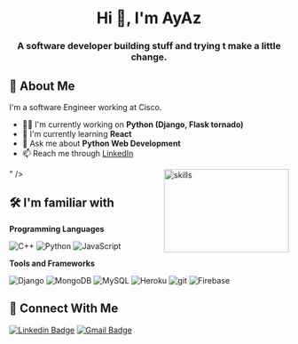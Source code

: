 <h1 align="center">Hi 👋, I'm AyAz</h1>

<h3 align="center">A software developer building stuff and trying t make a little change.</h3>

## 🚀 About Me
I'm a software Engineer working at Cisco.
- 👩‍💻 I'm currently working on **Python (Django, Flask tornado)**
- 🧠 I'm currently learning **React**
- 💬 Ask me about **Python Web Development**
- 📫 Reach me through [LinkedIn](https:///)


<img width="225" alt="skills" src="https://github.com/Ayaz-Ahmad1/Ayaz-Ahmad1/assets/86517672/4bc140dd-fa8f-4d72-8bc4-b9d1e07fd4eb" align="right" height="150">
"  />

## 🛠 I'm familiar with

**Programming Languages**
<p>
  <img alt="C++" src="https://img.shields.io/badge/-C-A8B9CC?style=flat-square&logo=C&logoColor=white" />
  <img alt="Python" src="https://img.shields.io/badge/-Python-3776AB?style=flat-square&logo=python&logoColor=white" />
  <img alt="JavaScript" src="https://img.shields.io/badge/-TypeScript-007ACC?style=flat-square&logo=typescript&logoColor=white" />
</p>

**Tools and Frameworks**
<p>
  <img alt="Django" src="https://img.shields.io/badge/Django-092E20?style=flat-square&logo=django&logoColor=white" />
  <img alt="MongoDB" src="https://img.shields.io/badge/-MongoDB-13aa52?style=flat-square&logo=mongodb&logoColor=white" />
  <img alt="MySQL" src="https://img.shields.io/badge/-MySQL-4479A1?style=flat-square&logo=mysql&logoColor=white" />
  <img alt="Heroku" src="https://img.shields.io/badge/-Heroku-430098?style=flat-square&logo=heroku&logoColor=white" />
  <img alt="git" src="https://img.shields.io/badge/-Git-F05032?style=flat-square&logo=git&logoColor=white" />
  <img alt="Firebase" src="https://img.shields.io/badge/-Firebase-FFCA28?style=flat-square&logo=firebase&logoColor=white" />
</p>

## 🔗 Connect With Me
[![Linkedin Badge](https://img.shields.io/badge/-Ayaz%20Ahmad-blue?style=flat&logo=Linkedin&logoColor=white&link=https://www.linkedin.com/in/Ayaz-Ahmad1/)](https://www.linkedin.com/in/Ayaz-Ahmad1/)
[![Gmail Badge](https://img.shields.io/badge/-notAyaz@Gmail.com-c14438?style=flat&logo=Gmail&logoColor=white)](mailto:notayax@gmail.net "Connect via Email")
